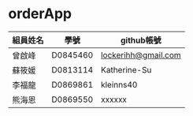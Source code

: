 # orderApp

  組員姓名  |  學號  | github帳號
 --------- | ------ | ---------
  曾啟峰   | D0845460| lockerihh@gmail.com
  蘇筱媛   | D0813114| Katherine-Su
  李福龍   | D0869861|kleinns40
  熊海恩   | D0869550| xxxxxx
